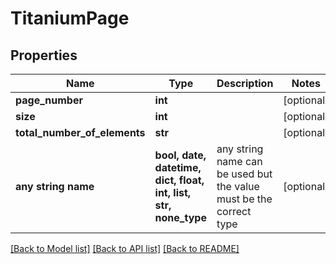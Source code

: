 # TitaniumPage


## Properties
Name | Type | Description | Notes
------------ | ------------- | ------------- | -------------
**page_number** | **int** |  | [optional] 
**size** | **int** |  | [optional] 
**total_number_of_elements** | **str** |  | [optional] 
**any string name** | **bool, date, datetime, dict, float, int, list, str, none_type** | any string name can be used but the value must be the correct type | [optional]

[[Back to Model list]](../README.md#documentation-for-models) [[Back to API list]](../README.md#documentation-for-api-endpoints) [[Back to README]](../README.md)



